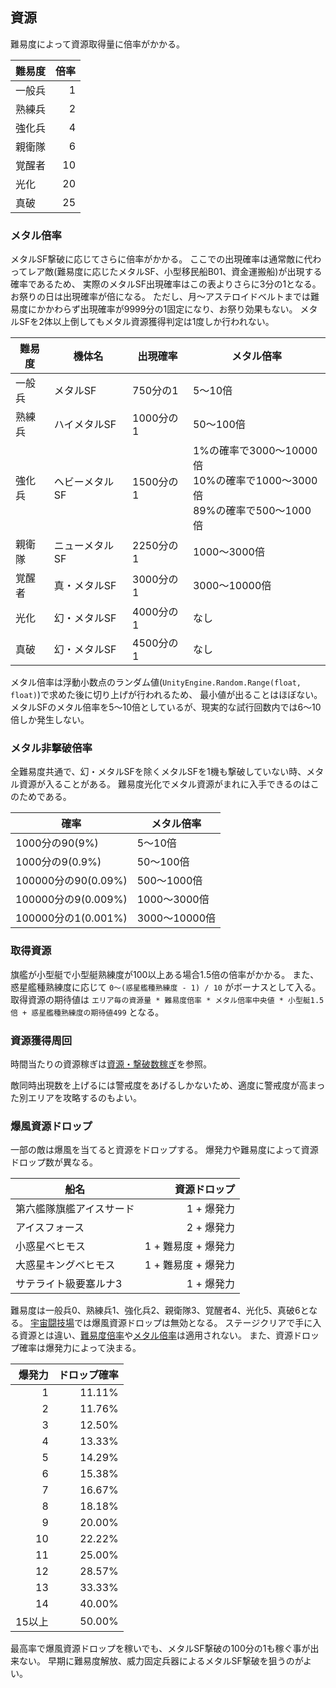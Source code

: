 ## 資源

難易度によって資源取得量に倍率がかかる。

| 難易度 | 倍率 |
|--------|-----:|
| 一般兵 | 1    |
| 熟練兵 | 2    |
| 強化兵 | 4    |
| 親衛隊 | 6    |
| 覚醒者 | 10   |
| 光化   | 20   |
| 真破   | 25   |

### メタル倍率

メタルSF撃破に応じてさらに倍率がかかる。
ここでの出現確率は通常敵に代わってレア敵(難易度に応じたメタルSF、小型移民船B01、資金運搬船)が出現する確率であるため、
実際のメタルSF出現確率はこの表よりさらに3分の1となる。
お祭りの日は出現確率が倍になる。
ただし、月～アステロイドベルトまでは難易度にかかわらず出現確率が9999分の1固定になり、お祭り効果もない。
メタルSFを2体以上倒してもメタル資源獲得判定は1度しか行われない。

| 難易度 | 機体名         | 出現確率  | メタル倍率                                                                       |
|--------|----------------|-----------|----------------------------------------------------------------------------------|
| 一般兵 | メタルSF       | 750分の1  | 5～10倍                                                                          |
| 熟練兵 | ハイメタルSF   | 1000分の1 | 50～100倍                                                                        |
| 強化兵 | ヘビーメタルSF | 1500分の1 | 1%の確率で3000～10000倍<br />10%の確率で1000～3000倍<br />89%の確率で500～1000倍 |
| 親衛隊 | ニューメタルSF | 2250分の1 | 1000～3000倍                                                                     |
| 覚醒者 | 真・メタルSF   | 3000分の1 | 3000～10000倍                                                                    |
| 光化   | 幻・メタルSF   | 4000分の1 | なし                                                                             |
| 真破   | 幻・メタルSF   | 4500分の1 | なし                                                                             |

メタル倍率は浮動小数点のランダム値(`UnityEngine.Random.Range(float, float)`)で求めた後に切り上げが行われるため、
最小値が出ることはほぼない。
メタルSFのメタル倍率を5～10倍としているが、現実的な試行回数内では6～10倍しか発生しない。

### メタル非撃破倍率

全難易度共通で、幻・メタルSFを除くメタルSFを1機も撃破していない時、メタル資源が入ることがある。
難易度光化でメタル資源がまれに入手できるのはこのためである。

| 確率                | メタル倍率    |
|---------------------|---------------|
| 1000分の90(9%)      | 5～10倍       |
| 1000分の9(0.9%)     | 50～100倍     |
| 100000分の90(0.09%) | 500～1000倍   |
| 100000分の9(0.009%) | 1000～3000倍  |
| 100000分の1(0.001%) | 3000～10000倍 |

### 取得資源

旗艦が小型艇で小型艇熟練度が100以上ある場合1.5倍の倍率がかかる。
また、惑星艦種熟練度に応じて `0～(惑星艦種熟練度 - 1) / 10` がボーナスとして入る。
取得資源の期待値は `エリア毎の資源量 * 難易度倍率 * メタル倍率中央値 * 小型艇1.5倍 + 惑星艦種熟練度の期待値499` となる。

### 資源獲得周回

時間当たりの資源稼ぎは[資源・撃破数稼ぎ](資源・撃破数稼ぎ.md)を参照。

敵同時出現数を上げるには警戒度をあげるしかないため、適度に警戒度が高まった別エリアを攻略するのもよい。

### 爆風資源ドロップ

一部の敵は爆風を当てると資源をドロップする。
爆発力や難易度によって資源ドロップ数が異なる。

| 船名                     |        資源ドロップ |
|--------------------------|--------------------:|
| 第六艦隊旗艦アイスサード |          1 + 爆発力 |
| アイスフォース           |          2 + 爆発力 |
| 小惑星ベヒモス           | 1 + 難易度 + 爆発力 |
| 大惑星キングベヒモス     | 1 + 難易度 + 爆発力 |
| サテライト級要塞ルナ3    |          1 + 爆発力 |

難易度は一般兵0、熟練兵1、強化兵2、親衛隊3、覚醒者4、光化5、真破6となる。
[宇宙闘技場](12.宇宙闘技場.md)では爆風資源ドロップは無効となる。
ステージクリアで手に入る資源とは違い、[難易度倍率](#資源)や[メタル倍率](#メタル倍率)は適用されない。
また、資源ドロップ確率は爆発力によって決まる。

| 爆発力 | ドロップ確率 |
|-------:|-------------:|
|      1 |       11.11% |
|      2 |       11.76% |
|      3 |       12.50% |
|      4 |       13.33% |
|      5 |       14.29% |
|      6 |       15.38% |
|      7 |       16.67% |
|      8 |       18.18% |
|      9 |       20.00% |
|     10 |       22.22% |
|     11 |       25.00% |
|     12 |       28.57% |
|     13 |       33.33% |
|     14 |       40.00% |
| 15以上 |       50.00% |

最高率で爆風資源ドロップを稼いでも、メタルSF撃破の100分の1も稼ぐ事が出来ない。
早期に難易度解放、威力固定兵器によるメタルSF撃破を狙うのがよい。
